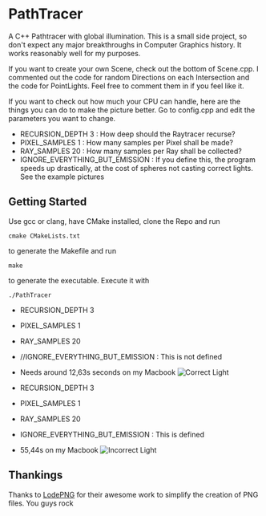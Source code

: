 # PathTracer
A C++ Pathtracer with global illumination.
This is a small side project, so don't expect any major breakthroughs in Computer Graphics history.
It works reasonably well for my purposes.

If you want to create your own Scene, check out the bottom of Scene.cpp.
I commented out the code for random Directions on each Intersection and the code for PointLights. Feel free to comment them in if you
feel like it.

If you want to check out how much your CPU can handle, here are the things you can do to make the picture better.
Go to config.cpp and edit the parameters you want to change.

- RECURSION_DEPTH 3 : How deep should the Raytracer recurse?
- PIXEL_SAMPLES 1 : How many samples per Pixel shall be made?
- RAY_SAMPLES 20 : How many samples per Ray shall be collected?
- IGNORE_EVERYTHING_BUT_EMISSION : If you define this, the program speeds up drastically, at the cost of spheres not casting correct lights. See the example pictures

## Getting Started

Use gcc or clang, have CMake installed, clone the Repo and run
```
cmake CMakeLists.txt
```
to generate the Makefile and run 
```
make
```
to generate the executable.
Execute it with 
```
./PathTracer
```

- RECURSION_DEPTH 3 
- PIXEL_SAMPLES 1 
- RAY_SAMPLES 20 
- //IGNORE_EVERYTHING_BUT_EMISSION : This is not defined
- Needs around 12,63s seconds on my Macbook
![Correct Light](https://github.com/TheSovietStorm/PathTracer/blob/master/SLOW.png)

- RECURSION_DEPTH 3 
- PIXEL_SAMPLES 1 
- RAY_SAMPLES 20
- IGNORE_EVERYTHING_BUT_EMISSION : This is defined
- 55,44s on my Macbook
![Incorrect Light](https://github.com/TheSovietStorm/PathTracer/blob/master/FAST.png)


## Thankings
Thanks to [LodePNG](http://lodev.org/lodepng/) for their awesome work to simplify the creation of PNG files. 
You guys rock

